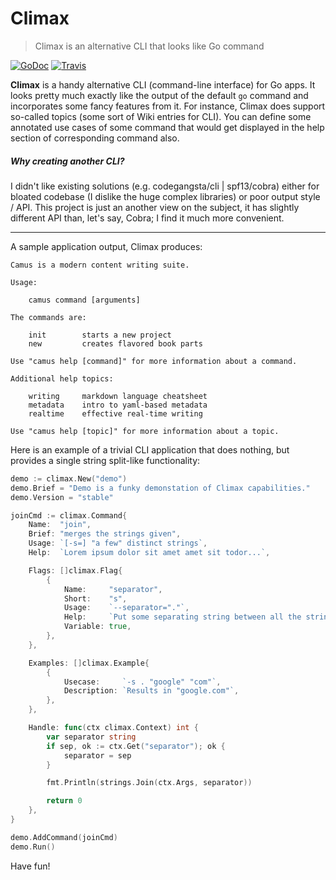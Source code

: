 # Climax
>Climax is an alternative CLI that looks like Go command

[![GoDoc](https://godoc.org/github.com/ccpaging/climax?status.svg)](https://godoc.org/github.com/ccpaging/climax)
[![Travis](https://travis-ci.org/ccpaging/climax.svg?branch=master)](https://travis-ci.org/ccpaging/climax)

**Climax** is a handy alternative CLI (command-line interface) for Go apps.
It looks pretty much exactly like the output of the default `go` command and
incorporates some fancy features from it. For instance, Climax does support
so-called topics (some sort of Wiki entries for CLI). You can define some
annotated use cases of some command that would get displayed in the
help section of corresponding command also.

##### Why creating another CLI?
I didn't like existing solutions (e.g. codegangsta/cli | spf13/cobra) either for
bloated codebase (I dislike the huge complex libraries) or poor output
style / API. This project is just an another view on the subject, it has
slightly different API than, let's say, Cobra; I find it much more convenient.
<hr>

A sample application output, Climax produces:
```
Camus is a modern content writing suite.

Usage:

	camus command [arguments]

The commands are:

	init        starts a new project
	new         creates flavored book parts

Use "camus help [command]" for more information about a command.

Additional help topics:

	writing     markdown language cheatsheet
	metadata    intro to yaml-based metadata
	realtime    effective real-time writing

Use "camus help [topic]" for more information about a topic.
```

Here is an example of a trivial CLI application that does nothing,
but provides a single string split-like functionality:
```go
demo := climax.New("demo")
demo.Brief = "Demo is a funky demonstation of Climax capabilities."
demo.Version = "stable"

joinCmd := climax.Command{
	Name:  "join",
	Brief: "merges the strings given",
	Usage: `[-s=] "a few" distinct strings`,
	Help:  `Lorem ipsum dolor sit amet amet sit todor...`,

	Flags: []climax.Flag{
		{
			Name:     "separator",
			Short:    "s",
			Usage:    `--separator="."`,
			Help:     `Put some separating string between all the strings given.`,
			Variable: true,
		},
	},

	Examples: []climax.Example{
		{
			Usecase:     `-s . "google" "com"`,
			Description: `Results in "google.com"`,
		},
	},

	Handle: func(ctx climax.Context) int {
		var separator string
		if sep, ok := ctx.Get("separator"); ok {
			separator = sep
		}

		fmt.Println(strings.Join(ctx.Args, separator))

		return 0
	},
}

demo.AddCommand(joinCmd)
demo.Run()
```

Have fun!
